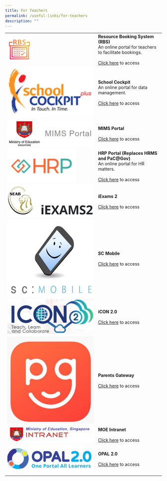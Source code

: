 ```yaml
---
title: For Teachers
permalink: /useful-links/for-teachers
description: ""
---
```

| | | 
| -------- | -------- | 
| <img src="/images/RBS.jpg" width="80" height="80" /> | **Resource Booking System (RBS)** <br> An online portal for teachers to facilitate bookings. <br><br> [Click here](https://rbs.avero-tech.com/login.html) to access | 
| ![](/images/school%20cockpit.jpg) | **School Cockpit** <br> An online portal for data management. <br><br> [Click here](https://schoolcockpit.moe.gov.sg/CP/scapp/security) to access |
| ![](/images/mims.jpg) | **MIMS Portal** <br><br> [Click here](https://portal.mims.moe.gov.sg/) to access |
| ![](/images/HRP.jpg) | **HRP Portal (Replaces HRMS and PaC@Gov)** <br> An online portal for HR matters. <br><br> [Click here](https://www.hrp.gov.sg/hrp/#/) to access |
| ![](/images/iexams%202.jpg) | **iExams 2** <br> <br> [Click here](https://iexams.seab.gov.sg/sso/login) to access | 
| ![](/images/sc%20mobile.jpg) | **SC Mobile** <br><br> [Click here](https://scmobile.moe.edu.sg/login) to access |
| ![](/images/icon%202.jpg) | **iCON 2.0** <br><Br> [Click here](https://icon.moe.edu.sg/) to access |
| ![](/images/pg.jpg) | **Parents Gateway** <br><br> [Click here](https://pg.moe.edu.sg/) to access | 
| ![](/images/MOE%20Intranet.jpg) | **MOE Intranet** <br><br> [Click here](https://intranet.moe.gov.sg/Pages/Home.aspx) to access | 
| ![](/images/OPAL%2020.jpg) | **OPAL 2.0** <br><Br> [Click here](https://idm.opal2.moe.edu.sg/) to access | 
| | |